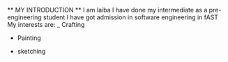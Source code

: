 ** MY INTRODUCTION **
I am laiba
I have done my intermediate as a pre-engineering student
I have got admission in software engineering in fAST 
My interests are:
   _ Crafting
   * Painting
   + sketching
     
